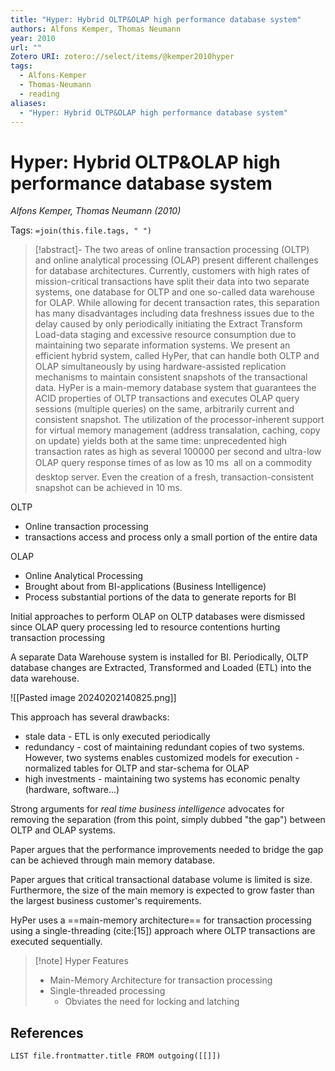 ```yaml
---
title: "Hyper: Hybrid OLTP&OLAP high performance database system"
authors: Alfons Kemper, Thomas Neumann
year: 2010
url: ""
Zotero URI: zotero://select/items/@kemper2010hyper
tags:
  - Alfons-Kemper
  - Thomas-Neumann
  - reading
aliases:
  - "Hyper: Hybrid OLTP&OLAP high performance database system"
---
```


# Hyper: Hybrid OLTP&OLAP high performance database system  
_Alfons Kemper, Thomas Neumann (2010)_

Tags: `=join(this.file.tags, " ")`

> [!abstract]-
> The two areas of online transaction processing (OLTP) and online analytical processing (OLAP) present different challenges for database architectures. Currently, customers with high rates of mission-critical transactions have split their data into two separate systems, one database for OLTP and one so-called data warehouse for OLAP. While allowing for decent transaction rates, this separation has many disadvantages including data freshness issues due to the delay caused by only periodically initiating the Extract Transform Load-data staging and excessive resource consumption due to maintaining two separate information systems. We present an efficient hybrid system, called HyPer, that can handle both OLTP and OLAP simultaneously by using hardware-assisted replication mechanisms to maintain consistent snapshots of the transactional data. HyPer is a main-memory database system that guarantees the ACID properties of OLTP transactions and executes OLAP query sessions (multiple queries) on the same, arbitrarily current and consistent snapshot. The utilization of the processor-inherent support for virtual memory management (address transalation, caching, copy on update) yields both at the same time: unprecedented high transaction rates as high as several 100000 per second and ultra-low OLAP query response times of as low as 10 ms  all on a commodity desktop server. Even the creation of a fresh, transaction-consistent snapshot can be achieved in 10 ms.

OLTP
- Online transaction processing
- transactions access and process only a small portion of the entire data

OLAP
- Online Analytical Processing
- Brought about from BI-applications (Business Intelligence)
- Process substantial portions of the data to generate reports for BI

Initial approaches to perform OLAP on OLTP databases were dismissed since OLAP query processing led to resource contentions hurting transaction processing

A separate Data Warehouse system is installed for BI. Periodically, OLTP database changes are Extracted, Transformed and Loaded (ETL) into the data warehouse. 

![[Pasted image 20240202140825.png]]

This approach has several drawbacks:
- stale data - ETL is only executed periodically
- redundancy - cost of maintaining redundant copies of two systems. However, two systems enables customized models for execution - normalized tables for OLTP and star-schema for OLAP
- high investments - maintaining two systems has economic penalty (hardware, software...)

Strong arguments for *real time business intelligence* advocates for removing the separation (from this point, simply dubbed "the gap") between OLTP and OLAP systems.

Paper argues that the performance improvements needed to bridge the gap can be achieved through main memory database.

Paper argues that critical transactional database volume is limited is size. Furthermore, the size of the main memory is expected to grow faster than the largest business customer's requirements.

HyPer uses a ==main-memory architecture== for transaction processing using a single-threading (cite:[15]) approach where OLTP transactions are executed sequentially.

> [!note] Hyper Features
> - Main-Memory Architecture for transaction processing
> - Single-threaded processing
> 	- Obviates the need for locking and latching


## References

```dataview
LIST file.frontmatter.title FROM outgoing([[]])
```
